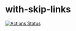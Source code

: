 # with-skip-links
[![Actions Status](https://github.com/jacksonhardaker/with-skip-links/workflows/Jest/badge.svg)](https://github.com/jacksonhardaker/with-skip-links/actions)
